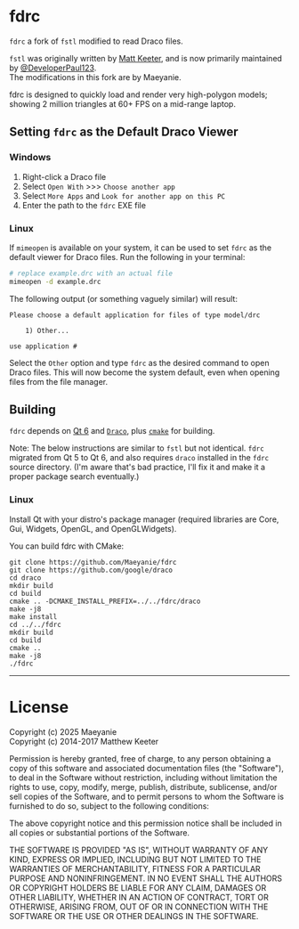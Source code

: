 # fdrc

`fdrc` a fork of `fstl` modified to read Draco files.

`fstl` was originally written by [Matt Keeter](https://mattkeeter.com),
and is now primarily maintained by [@DeveloperPaul123](https://github.com/DeveloperPaul123).  
The modifications in this fork are by Maeyanie.

fdrc is designed to quickly load and render very high-polygon models;
showing 2 million triangles at 60+ FPS on a mid-range laptop.

## Setting `fdrc` as the Default Draco Viewer

### Windows

1. Right-click a Draco file
2. Select `Open With` >>> `Choose another app`
3. Select `More Apps` and `Look for another app on this PC`
4. Enter the path to the `fdrc` EXE file

### Linux

If `mimeopen` is available on your system, it can be used to set `fdrc` as the default viewer for Draco files.
Run the following in your terminal:

```bash
# replace example.drc with an actual file
mimeopen -d example.drc
```

The following output (or something vaguely similar) will result:

```
Please choose a default application for files of type model/drc

	1) Other...

use application #
```

Select the `Other` option and type `fdrc` as the desired command to open Draco files.
This will now become the system default, even when opening files from the file manager.

## Building

`fdrc` depends on [Qt 6](https://www.qt.io)
and [`Draco`](https://github.com/google/draco), 
plus [`cmake`](https://cmake.org/) for building.

Note: The below instructions are similar to `fstl` but not identical.
`fdrc` migrated from Qt 5 to Qt 6, and also requires `draco` installed in the `fdrc` source directory.
(I'm aware that's bad practice, I'll fix it and make it a proper package search eventually.)

### Linux

Install Qt with your distro's package manager (required libraries are Core, Gui,
Widgets, OpenGL, and OpenGLWidgets).

You can build fdrc with CMake:
```
git clone https://github.com/Maeyanie/fdrc
git clone https://github.com/google/draco
cd draco
mkdir build
cd build
cmake .. -DCMAKE_INSTALL_PREFIX=../../fdrc/draco
make -j8
make install
cd ../../fdrc
mkdir build
cd build
cmake ..
make -j8
./fdrc
```

--------------------------------------------------------------------------------

# License

Copyright (c) 2025 Maeyanie  
Copyright (c) 2014-2017 Matthew Keeter 

Permission is hereby granted, free of charge, to any person obtaining a copy of this software and associated documentation files (the "Software"), to deal in the Software without restriction, including without limitation the rights to use, copy, modify, merge, publish, distribute, sublicense, and/or sell copies of the Software, and to permit persons to whom the Software is furnished to do so, subject to the following conditions:

The above copyright notice and this permission notice shall be included in all copies or substantial portions of the Software.

THE SOFTWARE IS PROVIDED "AS IS", WITHOUT WARRANTY OF ANY KIND, EXPRESS OR IMPLIED, INCLUDING BUT NOT LIMITED TO THE WARRANTIES OF MERCHANTABILITY, FITNESS FOR A PARTICULAR PURPOSE AND NONINFRINGEMENT. IN NO EVENT SHALL THE AUTHORS OR COPYRIGHT HOLDERS BE LIABLE FOR ANY CLAIM, DAMAGES OR OTHER LIABILITY, WHETHER IN AN ACTION OF CONTRACT, TORT OR OTHERWISE, ARISING FROM, OUT OF OR IN CONNECTION WITH THE SOFTWARE OR THE USE OR OTHER DEALINGS IN THE SOFTWARE.

